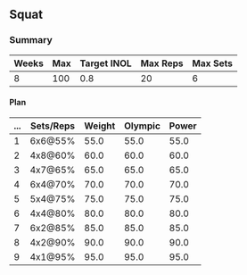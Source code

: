 ## Squat

### Summary

Weeks | Max | Target INOL | Max Reps | Max Sets
--- | --- | --- | --- | ---
8 | 100 | 0.8 | 20 | 6

#### Plan

 ... | Sets/Reps | Weight | Olympic | Power
--- | --- | --- | --- | ---
1 | 6x6@55% | 55.0 | 55.0 | 55.0
2 | 4x8@60% | 60.0 | 60.0 | 60.0
3 | 4x7@65% | 65.0 | 65.0 | 65.0
4 | 6x4@70% | 70.0 | 70.0 | 70.0
5 | 5x4@75% | 75.0 | 75.0 | 75.0
6 | 4x4@80% | 80.0 | 80.0 | 80.0
7 | 6x2@85% | 85.0 | 85.0 | 85.0
8 | 4x2@90% | 90.0 | 90.0 | 90.0
9 | 4x1@95% | 95.0 | 95.0 | 95.0

